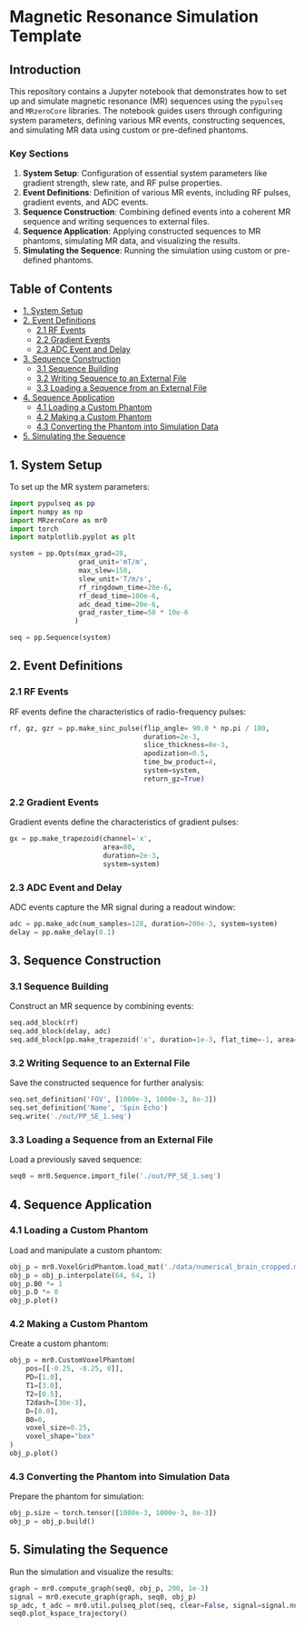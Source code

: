 # Magnetic Resonance Simulation Template

## Introduction

This repository contains a Jupyter notebook that demonstrates how to set up and simulate magnetic resonance (MR) sequences using the `pypulseq` and `MRzeroCore` libraries. The notebook guides users through configuring system parameters, defining various MR events, constructing sequences, and simulating MR data using custom or pre-defined phantoms.

### Key Sections

1. **System Setup**: Configuration of essential system parameters like gradient strength, slew rate, and RF pulse properties.
2. **Event Definitions**: Definition of various MR events, including RF pulses, gradient events, and ADC events.
3. **Sequence Construction**: Combining defined events into a coherent MR sequence and writing sequences to external files.
4. **Sequence Application**: Applying constructed sequences to MR phantoms, simulating MR data, and visualizing the results.
5. **Simulating the Sequence**: Running the simulation using custom or pre-defined phantoms.

## Table of Contents

- [1. System Setup](#1-system-setup)
- [2. Event Definitions](#2-event-definitions)
  - [2.1 RF Events](#21-rf-events)
  - [2.2 Gradient Events](#22-gradient-events)
  - [2.3 ADC Event and Delay](#23-adc-event-and-delay)
- [3. Sequence Construction](#3-sequence-construction)
  - [3.1 Sequence Building](#31-sequence-building)
  - [3.2 Writing Sequence to an External File](#32-writing-sequence-to-an-external-file)
  - [3.3 Loading a Sequence from an External File](#33-loading-a-sequence-from-an-external-file)
- [4. Sequence Application](#4-sequence-application)
  - [4.1 Loading a Custom Phantom](#41-loading-a-custom-phantom)
  - [4.2 Making a Custom Phantom](#42-making-a-custom-phantom)
  - [4.3 Converting the Phantom into Simulation Data](#43-converting-the-phantom-into-simulation-data)
- [5. Simulating the Sequence](#5-simulating-the-sequence)

## 1. System Setup

To set up the MR system parameters:

```python
import pypulseq as pp
import numpy as np
import MRzeroCore as mr0
import torch
import matplotlib.pyplot as plt

system = pp.Opts(max_grad=28,             
                 grad_unit='mT/m',                   
                 max_slew=150,                        
                 slew_unit='T/m/s',     
                 rf_ringdown_time=20e-6,                                     
                 rf_dead_time=100e-6,             
                 adc_dead_time=20e-6,   
                 grad_raster_time=50 * 10e-6 
                )

seq = pp.Sequence(system)
```

## 2. Event Definitions

### 2.1 RF Events

RF events define the characteristics of radio-frequency pulses:

```python
rf, gz, gzr = pp.make_sinc_pulse(flip_angle= 90.0 * np.pi / 180,     
                                 duration=2e-3,                      
                                 slice_thickness=8e-3,              
                                 apodization=0.5,                   
                                 time_bw_product=4,                  
                                 system=system,                      
                                 return_gz=True)
```

### 2.2 Gradient Events

Gradient events define the characteristics of gradient pulses:

```python
gx = pp.make_trapezoid(channel='x', 
                       area=80, 
                       duration=2e-3, 
                       system=system)
```

### 2.3 ADC Event and Delay

ADC events capture the MR signal during a readout window:

```python
adc = pp.make_adc(num_samples=128, duration=200e-3, system=system)
delay = pp.make_delay(0.1)
```

## 3. Sequence Construction

### 3.1 Sequence Building

Construct an MR sequence by combining events:

```python
seq.add_block(rf)
seq.add_block(delay, adc)
seq.add_block(pp.make_trapezoid('x', duration=1e-3, flat_time=-1, area=1))
```

### 3.2 Writing Sequence to an External File

Save the constructed sequence for further analysis:

```python
seq.set_definition('FOV', [1000e-3, 1000e-3, 8e-3])
seq.set_definition('Name', 'Spin Echo')
seq.write('./out/PP_SE_1.seq')
```

### 3.3 Loading a Sequence from an External File

Load a previously saved sequence:

```python
seq0 = mr0.Sequence.import_file('./out/PP_SE_1.seq')
```

## 4. Sequence Application

### 4.1 Loading a Custom Phantom

Load and manipulate a custom phantom:

```python
obj_p = mr0.VoxelGridPhantom.load_mat('./data/numerical_brain_cropped.mat')
obj_p = obj_p.interpolate(64, 64, 1)
obj_p.B0 *= 1
obj_p.D *= 0
obj_p.plot()
```

### 4.2 Making a Custom Phantom

Create a custom phantom:

```python
obj_p = mr0.CustomVoxelPhantom(
    pos=[[-0.25, -0.25, 0]],
    PD=[1.0],
    T1=[3.0],
    T2=[0.5],
    T2dash=[30e-3],
    D=[0.0],
    B0=0,
    voxel_size=0.25,
    voxel_shape="box"
)
obj_p.plot()
```

### 4.3 Converting the Phantom into Simulation Data

Prepare the phantom for simulation:

```python
obj_p.size = torch.tensor([1000e-3, 1000e-3, 8e-3])
obj_p = obj_p.build()
```

## 5. Simulating the Sequence

Run the simulation and visualize the results:

```python
graph = mr0.compute_graph(seq0, obj_p, 200, 1e-3)
signal = mr0.execute_graph(graph, seq0, obj_p)
sp_adc, t_adc = mr0.util.pulseq_plot(seq, clear=False, signal=signal.numpy())
seq0.plot_kspace_trajectory()
```